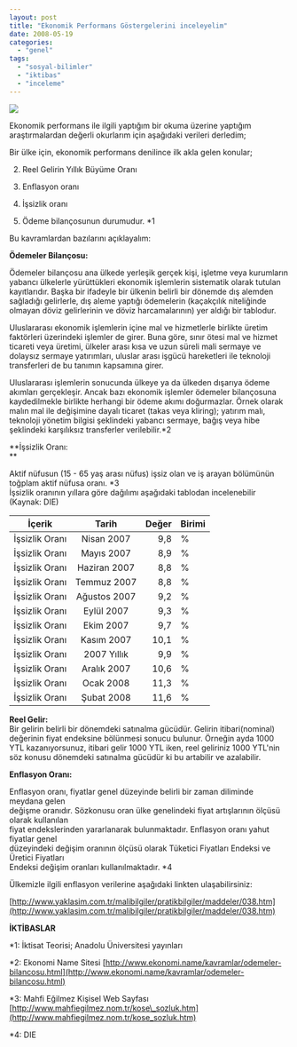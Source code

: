 ```yaml
---
layout: post
title: "Ekonomik Performans Göstergelerini inceleyelim"
date: 2008-05-19
categories: 
  - "genel"
tags: 
  - "sosyal-bilimler"
  - "iktibas"
  - "inceleme"
---
```


![](/images/para.jpg)  
  
Ekonomik performans ile ilgili yaptığım bir okuma üzerine yaptığım araştırmalardan değerli okurlarım için aşağıdaki verileri derledim;  
  
Bir ülke için, ekonomik performans denilince ilk akla gelen konular;  

  
2. Reel Gelirin Yıllık Büyüme Oranı
  
4. Enflasyon oranı
  
6. İşsizlik oranı
  
8. Ödeme bilançosunun durumudur. \*1
  

  
Bu kavramlardan bazılarını açıklayalım:  
  
**Ödemeler Bilançosu:**  
  
Ödemeler bilançosu ana ülkede yerleşik gerçek kişi, işletme veya kurumların yabancı ülkelerle yürüttükleri ekonomik işlemlerin sistematik olarak tutulan kayıtlarıdır. Başka bir ifadeyle bir ülkenin belirli bir dönemde dış alemden sağladığı gelirlerle, dış aleme yaptığı ödemelerin (kaçakçılık niteliğinde olmayan döviz gelirlerinin ve döviz harcamalarının) yer aldığı bir tablodur.  
  
Uluslararası ekonomik işlemlerin içine mal ve hizmetlerle birlikte üretim faktörleri üzerindeki işlemler de girer. Buna göre, sınır ötesi mal ve hizmet ticareti veya üretimi, ülkeler arası kısa ve uzun süreli mali sermaye ve dolaysız sermaye yatırımları, uluslar arası işgücü hareketleri ile teknoloji transferleri de bu tanımın kapsamına girer.  
  
Uluslararası işlemlerin sonucunda ülkeye ya da ülkeden dışarıya ödeme akımları gerçekleşir. Ancak bazı ekonomik işlemler ödemeler bilançosuna kaydedilmekle birlikte herhangi bir ödeme akımı doğurmazlar. Örnek olarak malın mal ile değişimine dayalı ticaret (takas veya kliring); yatırım malı, teknoloji yönetim bilgisi şeklindeki yabancı sermaye, bağış veya hibe şeklindeki karşılıksız transferler verilebilir.\*2  
  
**İşsizlik Oranı:  
**  
  
Aktif nüfusun (15 - 65 yaş arası nüfus) işsiz olan ve iş arayan bölümünün toğplam aktif nüfusa oranı. \*3  
İşsizlik oranının yıllara göre dağılımı aşağıdaki tablodan incelenebilir (Kaynak: DIE)  
  
  
  
  
  
  
  
  
  
  
  
  
  
  
  
  
  
  
  
  
  
  
  
  
  
  
  
  
  
  
  
  
  
  
  
  
  
  
  
  
  
  
  
  
  
  
  
  
  
  
  
  
  
  
  
  
  
  
  
  
  
  
  
  
  
  
  
  
  
  
  
  
  
  
  
  
  
  
  
  
  
  

| İçerik | Tarih | Değer | Birimi |
| --- | :-: | --: | --- |
| İşsizlik Oranı | Nisan 2007 | 9,8 | % |
| İşsizlik Oranı | Mayıs 2007 | 8,9 | % |
| İşsizlik Oranı | Haziran 2007 | 8,8 | % |
| İşsizlik Oranı | Temmuz 2007 | 8,8 | % |
| İşsizlik Oranı | Ağustos 2007 | 9,2 | % |
| İşsizlik Oranı | Eylül 2007 | 9,3 | % |
| İşsizlik Oranı | Ekim 2007 | 9,7 | % |
| İşsizlik Oranı | Kasım 2007 | 10,1 | % |
| İşsizlik Oranı | 2007 Yıllık | 9,9 | % |
| İşsizlik Oranı | Aralık 2007 | 10,6 | % |
| İşsizlik Oranı | Ocak 2008 | 11,3 | % |
| İşsizlik Oranı | Şubat 2008 | 11,6 | % |

  
**Reel Gelir:**  
Bir gelirin belirli bir dönemdeki satınalma gücüdür. Gelirin itibari(nominal) değerinin fiyat endeksine bölünmesi sonucu bulunur. Örneğin ayda 1000 YTL kazanıyorsunuz, itibari gelir 1000 YTL iken, reel geliriniz 1000 YTL'nin söz konusu dönemdeki satınalma gücüdür ki bu artabilir ve azalabilir.  
  
**Enflasyon Oranı:**  
  
Enflasyon oranı, fiyatlar genel düzeyinde belirli bir zaman diliminde meydana gelen  
değişme oranıdır. Sözkonusu oran ülke genelindeki fiyat artışlarının ölçüsü olarak kullanılan  
fiyat endekslerinden yararlanarak bulunmaktadır. Enflasyon oranı yahut fiyatlar genel  
düzeyindeki değişim oranının ölçüsü olarak Tüketici Fiyatları Endeksi ve Üretici Fiyatları  
Endeksi değişim oranları kullanılmaktadır. \*4  
  
Ülkemizle ilgili enflasyon verilerine aşağıdaki linkten ulaşabilirsiniz:  
  
[http://www.yaklasim.com.tr/malibilgiler/pratikbilgiler/maddeler/038.htm](http://www.yaklasim.com.tr/malibilgiler/pratikbilgiler/maddeler/038.htm)  
  
**İKTİBASLAR**  
  
\*1: İktisat Teorisi; Anadolu Üniversitesi yayınları  
  
\*2: Ekonomi Name Sitesi [http://www.ekonomi.name/kavramlar/odemeler-bilancosu.html](http://www.ekonomi.name/kavramlar/odemeler-bilancosu.html)  
  
\*3: Mahfi Eğilmez Kişisel Web Sayfası [http://www.mahfiegilmez.nom.tr/kose\_sozluk.htm](http://www.mahfiegilmez.nom.tr/kose_sozluk.htm)  
  
\*4: DIE
